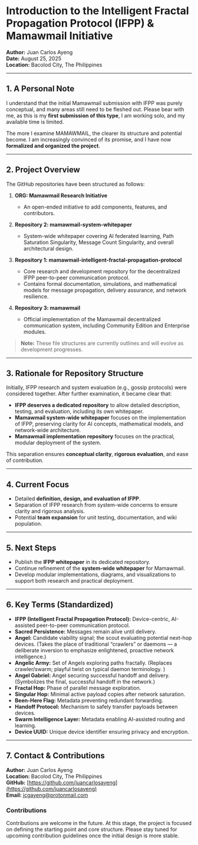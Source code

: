 # Introduction to the Intelligent Fractal Propagation Protocol (IFPP) & Mamawmail Initiative

**Author:** Juan Carlos Ayeng  
**Date:** August 25, 2025  
**Location:** Bacolod City, The Philippines  

---

## 1. A Personal Note

I understand that the initial Mamawmail submission with IFPP was purely conceptual, and many areas still need to be fleshed out. Please bear with me, as this is my **first submission of this type**, I am working solo, and my available time is limited.  

The more I examine MAMAWMAIL, the clearer its structure and potential become. I am increasingly convinced of its promise, and I have now **formalized and organized the project**.  

---

## 2. Project Overview

The GitHub repositories have been structured as follows:

1. **ORG: Mamawmail Research Initiative**  
   - An open-ended initiative to add components, features, and contributors.  

2. **Repository 2: mamawmail-system-whitepaper**  
   - System-wide whitepaper covering AI federated learning, Path Saturation Singularity, Message Count Singularity, and overall architectural design.  

3. **Repository 1: mamawmail-intelligent-fractal-propagation-protocol**  
   - Core research and development repository for the decentralized IFPP peer-to-peer communication protocol.  
   - Contains formal documentation, simulations, and mathematical models for message propagation, delivery assurance, and network resilience.  

4. **Repository 3: mamawmail**  
   - Official implementation of the Mamawmail decentralized communication system, including Community Edition and Enterprise modules.  

> **Note:** These file structures are currently outlines and will evolve as development progresses.

---

## 3. Rationale for Repository Structure

Initially, IFPP research and system evaluation (e.g., gossip protocols) were considered together. After further examination, it became clear that:

- **IFPP deserves a dedicated repository** to allow detailed description, testing, and evaluation, including its own whitepaper.  
- **Mamawmail system-wide whitepaper** focuses on the implementation of IFPP, preserving clarity for AI concepts, mathematical models, and network-wide architecture.  
- **Mamawmail implementation repository** focuses on the practical, modular deployment of the system.  

This separation ensures **conceptual clarity**, **rigorous evaluation**, and ease of contribution.

---

## 4. Current Focus

- Detailed **definition, design, and evaluation of IFPP**.  
- Separation of IFPP research from system-wide concerns to ensure clarity and rigorous analysis.  
- Potential **team expansion** for unit testing, documentation, and wiki population.  

---

## 5. Next Steps

- Publish the **IFPP whitepaper** in its dedicated repository.  
- Continue refinement of the **system-wide whitepaper** for Mamawmail.  
- Develop modular implementations, diagrams, and visualizations to support both research and practical deployment.  

---

## 6. Key Terms (Standardized)

- **IFPP (Intelligent Fractal Propagation Protocol):** Device-centric, AI-assisted peer-to-peer communication protocol.  
- **Sacred Persistence:** Messages remain alive until delivery.  
- **Angel:** Candidate viability signal; the scout evaluating potential next-hop devices. (Takes the place of traditional “crawlers” or daemons — a deliberate inversion to emphasize enlightened, proactive network intelligence.) 
- **Angelic Army:** Set of Angels exploring paths fractally. (Replaces crawler/swarm; playful twist on typical daemon terminology. )  
- **Angel Gabriel:** Angel securing successful handoff and delivery. (Symbolizes the final, successful handoff in the network.)
- **Fractal Hop:** Phase of parallel message exploration.  
- **Singular Hop:** Minimal active payload copies after network saturation.  
- **Been-Here Flag:** Metadata preventing redundant forwarding.  
- **Handoff Protocol:** Mechanism to safely transfer payloads between devices.  
- **Swarm Intelligence Layer:** Metadata enabling AI-assisted routing and learning.  
- **Device UUID:** Unique device identifier ensuring privacy and encryption.  

---

## 7. Contact & Contributions

**Author:** Juan Carlos Ayeng  
**Location:** Bacolod City, The Philippines  
**GitHub:** [https://github.com/juancarlosayeng](https://github.com/juancarlosayeng)  
**Email:** jcgayeng@protonmail.com  

### Contributions  
Contributions are welcome in the future. At this stage, the project is focused on defining the starting point and core structure. Please stay tuned for upcoming contribution guidelines once the initial design is more stable.  
